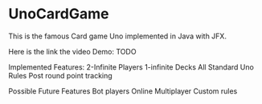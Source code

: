 # UnoCardGame
This is the famous Card game Uno implemented in Java with JFX.

Here is the link the video Demo: TODO

Implemented Features:
2-Infinite Players
1-infinite Decks
All Standard Uno Rules
Post round point tracking

Possible Future Features
Bot players
Online Multiplayer
Custom rules
